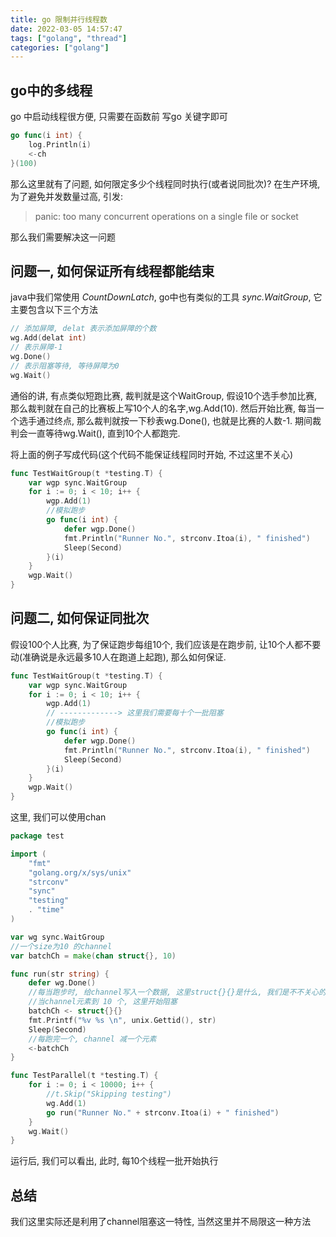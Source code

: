 ```yaml
---
title: go 限制并行线程数
date: 2022-03-05 14:57:47
tags: ["golang", "thread"]
categories: ["golang"]
---
```


## go中的多线程

go 中启动线程很方便, 只需要在函数前 写go 关键字即可
```go
go func(i int) {
    log.Println(i)
    <-ch
}(100)
```
那么这里就有了问题, 如何限定多少个线程同时执行(或者说同批次)? 在生产环境, 为了避免并发数量过高, 引发:
> panic: too many concurrent operations on a single file or socket

那么我们需要解决这一问题

## 问题一, 如何保证所有线程都能结束
<!--more-->
java中我们常使用 *CountDownLatch*, go中也有类似的工具 *sync.WaitGroup*, 它主要包含以下三个方法

```go
// 添加屏障, delat 表示添加屏障的个数
wg.Add(delat int)
// 表示屏障-1
wg.Done()
// 表示阻塞等待, 等待屏障为0
wg.Wait()
```

通俗的讲, 有点类似短跑比赛, 裁判就是这个WaitGroup, 假设10个选手参加比赛, 那么裁判就在自己的比赛板上写10个人的名字,wg.Add(10). 然后开始比赛, 每当一个选手通过终点, 那么裁判就按一下秒表wg.Done(), 也就是比赛的人数-1. 期间裁判会一直等待wg.Wait(), 直到10个人都跑完. 

将上面的例子写成代码(这个代码不能保证线程同时开始, 不过这里不关心)
```go
func TestWaitGroup(t *testing.T) {
	var wgp sync.WaitGroup
	for i := 0; i < 10; i++ {
		wgp.Add(1)
		//模拟跑步
		go func(i int) {
			defer wgp.Done()
			fmt.Println("Runner No.", strconv.Itoa(i), " finished")
			Sleep(Second)
		}(i)
	}
	wgp.Wait()
}
```

## 问题二, 如何保证同批次

假设100个人比赛, 为了保证跑步每组10个, 我们应该是在跑步前, 让10个人都不要动(准确说是永远最多10人在跑道上起跑), 那么如何保证.
```go
func TestWaitGroup(t *testing.T) {
	var wgp sync.WaitGroup
	for i := 0; i < 10; i++ {
		wgp.Add(1)
		// -------------> 这里我们需要每十个一批阻塞
		//模拟跑步
		go func(i int) {
			defer wgp.Done()
			fmt.Println("Runner No.", strconv.Itoa(i), " finished")
			Sleep(Second)
		}(i)
	}
	wgp.Wait()
}
```
这里, 我们可以使用chan
```go
package test

import (
	"fmt"
	"golang.org/x/sys/unix"
	"strconv"
	"sync"
	"testing"
	. "time"
)

var wg sync.WaitGroup
//一个size为10 的channel
var batchCh = make(chan struct{}, 10)

func run(str string) {
	defer wg.Done()
	//每当跑步时, 给channel写入一个数据, 这里struct{}{}是什么, 我们是不不关心的
	//当channel元素到 10 个, 这里开始阻塞
	batchCh <- struct{}{}
	fmt.Printf("%v %s \n", unix.Gettid(), str)
	Sleep(Second)
	//每跑完一个, channel 减一个元素 
	<-batchCh
}

func TestParallel(t *testing.T) {
	for i := 0; i < 10000; i++ {
		//t.Skip("Skipping testing")
		wg.Add(1)
		go run("Runner No." + strconv.Itoa(i) + " finished")
	}
	wg.Wait()
}
```
运行后, 我们可以看出, 此时, 每10个线程一批开始执行

## 总结
我们这里实际还是利用了channel阻塞这一特性, 当然这里并不局限这一种方法